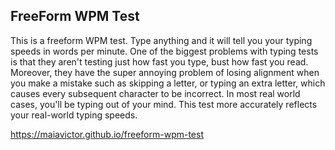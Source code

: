 ## FreeForm WPM Test

This is a freeform WPM test. Type anything and it will tell you your typing speeds in words per minute. One of the biggest problems with typing tests is that they aren't testing just how fast you type, bust how fast you read. Moreover, they have the super annoying problem of losing alignment when you make a mistake such as skipping a letter, or typing an extra letter, which causes every subsequent character to be incorrect. In most real world cases, you'll be typing out of your mind. This test more accurately reflects your real-world typing speeds.

https://maiavictor.github.io/freeform-wpm-test
